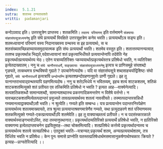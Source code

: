 ```yaml
---
index:  5.1.21
sutra:  शताच्च ठन्यतावशते
vritti:  padamanjari
---
```


कनोऽपवाद इति। उत्तरसूत्रेण प्राप्तस्य।
शतकमिति। `तदस्य परिमाणम्` इति वर्त्तमामने `संक्यायाः संज्ञासंघसूत्राध्ययनेषु` इति संघे प्रत्ययार्थे विवक्षिते उत्तरसूक्षत्रेण कनेव भवति। प्रत्ययार्थोऽत्र सङ्घ इति। शतमध्यायानां परिमाणं यस्य निदानाख्यस्य ग्रन्थस्य स इह प्रत्ययार्थः, स च शतसंख्यावच्छिन्नाघ्यायसमुदायात्मक इति संघः प्रत्ययार्थो भवति। शतमेव वस्तुत इति। शतात्तस्यानन्यत्वात् ततश्च प्रकृत्यर्थान्न भिद्यते,यदेवाध्यायानां शतं प्रकृत्याभिधीयते प्रत्ययान्तेनापि तदेवेति नेह प्रकृत्यर्थात्प्रत्ययार्थस्य भेदः। एतेन यत्राव्यतिरिक्तः प्कय्ययार्थात्प्रकृत्यर्थस्तत्र प्रतिषेधो भवति, न व्यतिरिक्त इत्येतदाख्यातम्। ननु च `संघे चानौत्तराधर्ये`, `सङ्ख्यायाः संज्ञासंघसूत्राध्ययनेषु` इत्यत्र च प्राणिसमूहे संघशब्दो गृङ्यते, तत्कथमत्र ग्रन्थविषयो गृह्यते ? उपचारेणेत्यदोषः। यदि वा संज्ञासंघसूत्रे शब्दसाहचर्याद्विशिष्टः संघो गृह्यते, `संघे चानौत्तराधर्ये` इत्यत्रापि `छन्दोनाम्नि` इत्यतश्छन्दोग्रहणानुवृत्तेः प्राणी गृह्यते। इह तु  यत्नान्तराभावाद्ग्रन्थस्यापि ग्रहणमित्यदोषः। ननु च शतेऽभिधेये न भवितव्यम्, इहच शत्यं शाटकशतम्, शतिकं शाटकशतमित्युक्ते शतं प्रतीयत एव तत्किमिति प्रतिषेधो न भवति ? इत्यत आह--वाक्येनेत्यादि। शत्यशतिकशब्धौ सामान्यशब्दौ, सामान्यशब्दास्च प्रकरणादिकमन्तरेण न विशेषे वर्त्तन्ते। न यावच्छाटकशतमित्येतत्पदान्तरं प्रयुज्यते तावत्प्रत्ययार्थस्य शतत्वं नावसीयते। तस्मात्पदान्तरसन्निधौ गम्यमानत्वाद्वाक्यार्थोऽसौ भवति। न श्रुत्येति। गम्यते इति सम्बन्धः। यत्र प्रत्ययान्तेन पदान्तरनिरपेक्षेण प्रत्ययार्थस्य शतत्वमाख्यायते, तत्र श्रुत्या प्रत्ययान्तश्रवणमात्रेणैव गम्यते, यथा प्रत्युदाहरणे शतं परिमाणमस्य शतकमित्युक्ते गम्यते-एकत्प्रत्ययार्थोऽपि शतमेवेति। इह तु वाक्याच्छतत्वं प्रतीयते। न च पदसंस्कारकाले वाक्यार्थस्याङ्गभावोऽस्ति, तदा तस्यानुपथानात्। प्रकृत्यर्थादव्यतिरिक्ते प्रत्ययार्थे प्रतिषेधो भवति, न ह्यतिरिक्ते वाक्यगम्य इत्येतदाप्तवचनेन द्रढयितुमाह--तथा चोक्तमित्यादि। शतप्रतिषेधे कर्त्तव्ये प्रकृत्यर्थादन्यस्य च प्रत्ययार्थस्य शतत्वे सत्यप्रतिषेधः। एतदुक्तं भवति--यत्रान्यत् प्रकृत्यर्थं शतम्, अन्यत्प्रत्ययार्थशतम्, तत्र विधिरेव भवति न प्रतिषेधः।
	केन पुनः समासे प्राप्नोति यतस्तत्प्रतिषेधार्थमसमासानुकर्षणार्थश्चकारः क्रियते ? इत्याह--प्राग्वतेरित्यादि ।।

